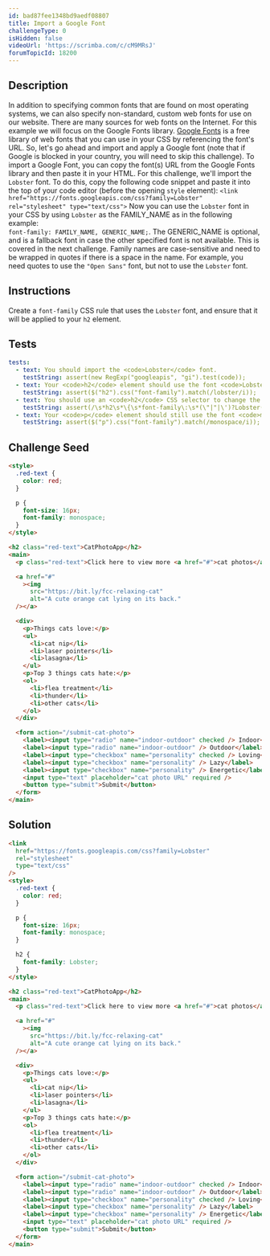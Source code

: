 ```yaml
---
id: bad87fee1348bd9aedf08807
title: Import a Google Font
challengeType: 0
isHidden: false
videoUrl: 'https://scrimba.com/c/cM9MRsJ'
forumTopicId: 18200
---
```


## Description

<section id='description'>
In addition to specifying common fonts that are found on most operating systems, we can also specify non-standard, custom web fonts for use on our website. There are many sources for web fonts on the Internet. For this example we will focus on the Google Fonts library.
<a href='https://fonts.google.com/' target='_blank'>Google Fonts</a> is a free library of web fonts that you can use in your CSS by referencing the font's URL.
So, let's go ahead and import and apply a Google font (note that if Google is blocked in your country, you will need to skip this challenge).
To import a Google Font, you can copy the font(s) URL from the Google Fonts library and then paste it in your HTML. For this challenge, we'll import the <code>Lobster</code> font. To do this, copy the following code snippet and paste it into the top of your code editor (before the opening <code>style</code> element):
<code>&#60;link href="https://fonts.googleapis.com/css?family=Lobster" rel="stylesheet" type="text/css"&#62;</code>
Now you can use the <code>Lobster</code> font in your CSS by using <code>Lobster</code> as the FAMILY_NAME as in the following example:<br><code>font-family: FAMILY_NAME, GENERIC_NAME;</code>.
The GENERIC_NAME is optional, and is a fallback font in case the other specified font is not available. This is covered in the next challenge.
Family names are case-sensitive and need to be wrapped in quotes if there is a space in the name. For example, you need quotes to use the <code>"Open Sans"</code> font, but not to use the <code>Lobster</code> font.
</section>

## Instructions

<section id='instructions'>
Create a <code>font-family</code> CSS rule that uses the <code>Lobster</code> font, and ensure that it will be applied to your <code>h2</code> element.
</section>

## Tests

<section id='tests'>

```yml
tests:
  - text: You should import the <code>Lobster</code> font.
    testString: assert(new RegExp("googleapis", "gi").test(code));
  - text: Your <code>h2</code> element should use the font <code>Lobster</code>.
    testString: assert($("h2").css("font-family").match(/lobster/i));
  - text: You should use an <code>h2</code> CSS selector to change the font.
    testString: assert(/\s*h2\s*\{\s*font-family\:\s*(\"|"|\')?Lobster(\"|"|\')?(.{0,})\s*;\s*\}/gi.test(code));
  - text: Your <code>p</code> element should still use the font <code>monospace</code>.
    testString: assert($("p").css("font-family").match(/monospace/i));
```

</section>

## Challenge Seed

<section id='challengeSeed'>

<div id='html-seed'>

```html
<style>
  .red-text {
    color: red;
  }

  p {
    font-size: 16px;
    font-family: monospace;
  }
</style>

<h2 class="red-text">CatPhotoApp</h2>
<main>
  <p class="red-text">Click here to view more <a href="#">cat photos</a>.</p>

  <a href="#"
    ><img
      src="https://bit.ly/fcc-relaxing-cat"
      alt="A cute orange cat lying on its back."
  /></a>

  <div>
    <p>Things cats love:</p>
    <ul>
      <li>cat nip</li>
      <li>laser pointers</li>
      <li>lasagna</li>
    </ul>
    <p>Top 3 things cats hate:</p>
    <ol>
      <li>flea treatment</li>
      <li>thunder</li>
      <li>other cats</li>
    </ol>
  </div>

  <form action="/submit-cat-photo">
    <label><input type="radio" name="indoor-outdoor" checked /> Indoor</label>
    <label><input type="radio" name="indoor-outdoor" /> Outdoor</label><br />
    <label><input type="checkbox" name="personality" checked /> Loving</label>
    <label><input type="checkbox" name="personality" /> Lazy</label>
    <label><input type="checkbox" name="personality" /> Energetic</label><br />
    <input type="text" placeholder="cat photo URL" required />
    <button type="submit">Submit</button>
  </form>
</main>
```

</div>

</section>

## Solution

<section id='solution'>

```html
<link
  href="https://fonts.googleapis.com/css?family=Lobster"
  rel="stylesheet"
  type="text/css"
/>
<style>
  .red-text {
    color: red;
  }

  p {
    font-size: 16px;
    font-family: monospace;
  }

  h2 {
    font-family: Lobster;
  }
</style>

<h2 class="red-text">CatPhotoApp</h2>
<main>
  <p class="red-text">Click here to view more <a href="#">cat photos</a>.</p>

  <a href="#"
    ><img
      src="https://bit.ly/fcc-relaxing-cat"
      alt="A cute orange cat lying on its back."
  /></a>

  <div>
    <p>Things cats love:</p>
    <ul>
      <li>cat nip</li>
      <li>laser pointers</li>
      <li>lasagna</li>
    </ul>
    <p>Top 3 things cats hate:</p>
    <ol>
      <li>flea treatment</li>
      <li>thunder</li>
      <li>other cats</li>
    </ol>
  </div>

  <form action="/submit-cat-photo">
    <label><input type="radio" name="indoor-outdoor" checked /> Indoor</label>
    <label><input type="radio" name="indoor-outdoor" /> Outdoor</label><br />
    <label><input type="checkbox" name="personality" checked /> Loving</label>
    <label><input type="checkbox" name="personality" /> Lazy</label>
    <label><input type="checkbox" name="personality" /> Energetic</label><br />
    <input type="text" placeholder="cat photo URL" required />
    <button type="submit">Submit</button>
  </form>
</main>
```

</section>
